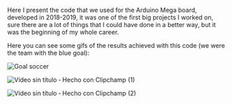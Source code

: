 Here I present the code that we used for the Arduino Mega board, developed in 2018-2019, it was one of the first big projects I worked on, sure there are a lot of things that I could have done in a better way, but it was the beginning of my whole career.

Here you can see some gifs of the results achieved with this code (we were the team with the blue goal):

![Goal soccer](https://github.com/alejandro3141592/TMR-Soccer-Junior/assets/132953325/2d8c0385-22ec-40cd-8930-c57a26f3acd0)

![Vídeo sin título ‐ Hecho con Clipchamp (1)](https://github.com/alejandro3141592/TMR-Soccer-Junior/assets/132953325/7dd40f43-f256-41bc-8b89-a17e0dbd0161)


![Vídeo sin título ‐ Hecho con Clipchamp (2)](https://github.com/alejandro3141592/TMR-Soccer-Junior/assets/132953325/75e2abc2-3337-40c7-8dad-594ad616162c)
